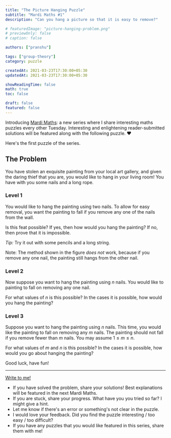 ```yaml
---
title: "The Picture Hanging Puzzle"
subtitle: "Mardi Maths #1"
description: "Can you hang a picture so that it is easy to remove?"

# featuredImage: "picture-hanging-problem.png"
# previewOnly: false
# caption: false

authors: ["pranshu"]

tags: ["group-theory"]
category: puzzle

createdAt: 2021-03-23T17:30:00+05:30
updatedAt: 2021-03-23T17:30:00+05:30

showReadingTime: false
math: true
toc: false

draft: false
featured: false
---
```


Introducing [Mardi Maths](/puzzles): a new series where I share interesting maths puzzles every other Tuesday. Interesting and enlightening reader-submitted solutions will be featured along with the following puzzle. :heart:

Here's the first puzzle of the series.

## The Problem

You have stolen an exquisite painting from your local art gallery, and given the daring thief that you are, you would like to hang in your living room! You have with you some nails and a long rope.

### Level 1

You would like to hang the painting using two nails. To allow for easy removal, you want the painting to fall if you remove any one of the nails from the wall.

Is this feat possible? If yes, then how would you hang the painting? If no, then prove that it is impossible.

_Tip:_ Try it out with some pencils and a long string.

Note: The method shown in the figure _does not_ work, because if you remove any one nail, the painting still hangs from the other nail.

### Level 2

Now suppose you want to hang the painting using $n$ nails. You would like to painting to fall on removing any one nail.

For what values of $n$ is this possible?
In the cases it is possible, how would you hang the painting?

### Level 3

Suppose you want to hang the painting using $n$ nails. This time, you would like the painting to fall on removing any $m$ nails. The painting should not fall if you remove fewer than $m$ nails.
You may assume $1 \le m \le n$.

For what values of $m$ and $n$ is this possible?
In the cases it is possible, how would you go about hanging the painting?

Good luck, have fun!

---

[Write to me!](/contact)

- If you have solved the problem, share your solutions! Best explanations will be featured in the next Mardi Maths.
- If you are stuck, share your progress. What have you you tried so far? I might give a hint.
- Let me know if there's an error or something's not clear in the puzzle.
- I would love your feedback. Did you find the puzzle interesting / too easy / too difficult?
- If you have any puzzles that you would like featured in this series, share them with me!
